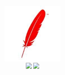 <br>

<div align="center">
    <img src="https://github.com/GetMyOffers/Nebulas-Learn/blob/master/53F082D5DC4063B7FAAFAAFBB5CD7118.jpg" width="150px">
    <br>
    <a href=""> <img src="https://img.shields.io/badge/%3E%3E-algorithm-red.svg"></a> <a href=""> <img src="https://img.shields.io/badge/%3E%3E-leetcode-red.svg"></a> 
</div>












